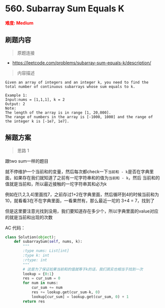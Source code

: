 # 560. Subarray Sum Equals K

**<font color=red>难度: Medium</font>**

## 刷题内容

> 原题连接

* https://leetcode.com/problems/subarray-sum-equals-k/description/

> 内容描述

```
Given an array of integers and an integer k, you need to find the total number of continuous subarrays whose sum equals to k.

Example 1:
Input:nums = [1,1,1], k = 2
Output: 2
Note:
The length of the array is in range [1, 20,000].
The range of numbers in the array is [-1000, 1000] and the range of the integer k is [-1e7, 1e7].
```

## 解题方案

> 思路 1


跟two sum一样的题目

就不停维护一个当前和的变量，然后每次都check一下```当前和 - k```是否在字典里面，如果存在我们就知道了之前有一坨字符串和的值为```当前和 - k```，然后
当前和的值就是当前和，所以最近接触的一坨字符串其和必为k

例如在[1,2,3,4]里面找7，之前存过1+2在字典里面，然后循环到4的时候当前和为10，就看看3在不在字典里面，一看果然有，那么最近一坨的 3+4  = 7，找到了

但是这里要注意光找到没用，我们要知道存在多少个，所以字典里面的value对应的就是当前和出现的次数

AC 代码：

```python
class Solution(object):
    def subarraySum(self, nums, k):
        """
        :type nums: List[int]
        :type k: int
        :rtype: int
        """
        # 这是为了保证如果当前和的值就等于k的话，我们其实也相当于找到一次
        lookup = {0:1} 
        res = cur_sum = 0
        for num in nums:
            cur_sum += num
            res += lookup.get(cur_sum-k, 0)
            lookup[cur_sum] = lookup.get(cur_sum, 0) + 1
        return res
```
